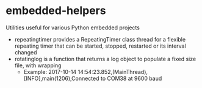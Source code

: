 # embedded-helpers
Utilities useful for various Python embedded projects
- repeatingtimer provides a RepeatingTimer class thread for a flexible repeating timer that can be started, stopped, restarted or its interval changed
- rotatinglog is a function that returns a log object to populate a fixed size file, with wrapping
  - Example: 2017-10-14 14:54:23.852,(MainThread),[INFO],main(1206),Connected to COM38 at 9600 baud
